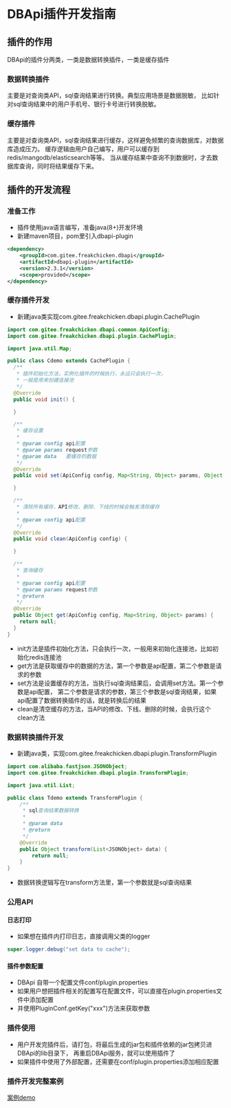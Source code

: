 # DBApi插件开发指南

## 插件的作用
DBApi的插件分两类，一类是数据转换插件，一类是缓存插件

### 数据转换插件
主要是对查询类API，sql查询结果进行转换。典型应用场景是数据脱敏，
比如针对sql查询结果中的用户手机号、银行卡号进行转换脱敏。

### 缓存插件
主要是对查询类API，sql查询结果进行缓存，这样避免频繁的查询数据库，对数据库造成压力。
缓存逻辑由用户自己编写，用户可以缓存到redis/mangodb/elasticsearch等等。
当从缓存结果中查询不到数据时，才去数据库查询，同时将结果缓存下来。

## 插件的开发流程

### 准备工作
- 插件使用java语言编写，准备java(8+)开发环境
- 新建maven项目，pom里引入dbapi-plugin
```xml
<dependency>
    <groupId>com.gitee.freakchicken.dbapi</groupId>
    <artifactId>dbapi-plugin</artifactId>
    <version>2.3.1</version>
    <scope>provided</scope>
</dependency>
```

### 缓存插件开发
- 新建java类实现com.gitee.freakchicken.dbapi.plugin.CachePlugin
```java
import com.gitee.freakchicken.dbapi.common.ApiConfig;
import com.gitee.freakchicken.dbapi.plugin.CachePlugin;

import java.util.Map;

public class Cdemo extends CachePlugin {
  /**
   * 插件初始化方法，实例化插件的时候执行，永远只会执行一次，
   * 一般是用来创建连接池
   */
  @Override
  public void init() {

  }

  /**
   * 缓存设置
   *
   * @param config api配置
   * @param params request参数
   * @param data   要缓存的数据
   */
  @Override
  public void set(ApiConfig config, Map<String, Object> params, Object data) {

  }

  /**
   * 清除所有缓存，API修改、删除、下线的时候会触发清除缓存
   *
   * @param config api配置
   */
  @Override
  public void clean(ApiConfig config) {

  }

  /**
   * 查询缓存
   *
   * @param config api配置
   * @param params request参数
   * @return
   */
  @Override
  public Object get(ApiConfig config, Map<String, Object> params) {
    return null;
  }
}


```

- init方法是插件初始化方法，只会执行一次，一般用来初始化连接池，比如初始化redis连接池
- get方法是获取缓存中的数据的方法，第一个参数是api配置，第二个参数是请求的参数
- set方法是设置缓存的方法，当执行sql查询结果后，会调用set方法。第一个参数是api配置，
  第二个参数是请求的参数，第三个参数是sql查询结果，如果api配置了数据转换插件的话，就是转换后的结果
- clean是清空缓存的方法，当API的修改、下线、删除的时候，会执行这个clean方法

### 数据转换插件开发
- 新建java类，实现com.gitee.freakchicken.dbapi.plugin.TransformPlugin

```java
import com.alibaba.fastjson.JSONObject;
import com.gitee.freakchicken.dbapi.plugin.TransformPlugin;

import java.util.List;

public class Tdemo extends TransformPlugin {
    /**
     * sql查询结果数据转换
     *
     * @param data
     * @return
     */
    @Override
    public Object transform(List<JSONObject> data) {
        return null;
    }
}
```
- 数据转换逻辑写在transform方法里，第一个参数就是sql查询结果

### 公用API
#### 日志打印
- 如果想在插件内打印日志，直接调用父类的logger
```java
super.logger.debug("set data to cache");
```

#### 插件参数配置
- DBApi 自带一个配置文件conf/plugin.properties
- 如果用户想把插件相关的配置写在配置文件，可以直接在plugin.properties文件中添加配置
- 并使用PluginConf.getKey("xxx")方法来获取参数

### 插件使用
- 用户开发完插件后，请打包，将最后生成的jar包和插件依赖的jar包拷贝进DBApi的lib目录下，
再重启DBApi服务，就可以使用插件了
- 如果插件中使用了外部配置，还需要在conf/plugin.properties添加相应配置

### 插件开发完整案例
[案例demo](https://gitee.com/freakchicken/dbapi-plugin-demo)